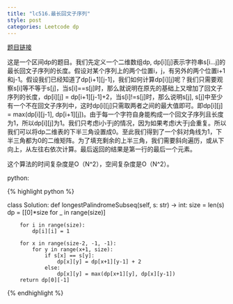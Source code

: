 ```yaml
---
title: "lc516.最长回文子序列"
style: post
categories: Leetcode dp
---
```


[题目链接](https://leetcode-cn.com/problems/longest-palindromic-subsequence/)

这是一个区间dp的题目。我们先定义一个二维数组dp, dp[i][j]表示字符串s[i...j]的最长回文子序列的长度。假设对某个序列上的两个位置i，j，有另外的两个位置i+1和j-1。假设我们已经知道了dp[i+1][j-1]，我们如何计算dp[i][j]呢？我们只需要观察s[i]等不等于s[j]，当s[i]==s[j]时，那么就说明在原先的基础上又增加了回文子序列的长度，dp[i][j] = dp[i+1][j-1]+2，当s[i]!=s[j]时，那么说明s[j], s[j]中至少有一个不在回文子序列中，这时dp[i][j]只需取两者之间的最大值即可。即dp[i][j] = max(dp[i][j-1], dp[i+1][j])。由于每一个字符自身能构成一个回文子序列且长度为1，所以dp[i][j]为1。我们只考虑i小于j的情况，因为如果考虑i大于j会重复。所以我们可以将dp二维表的下半三角设置成0。至此我们得到了一个斜对角线为1，下半三角都为0的二维矩阵。为了填充剩余的上半三角，我们需要斜向遍历，或从下向上，从左往右依次计算。最后返回的结果是第一行的最后一个元素。

这个算法的时间复杂度是O（N^2），空间复杂度是O（N^2）。

python:

{% highlight python %}

class Solution:
    def longestPalindromeSubseq(self, s: str) -> int:
        size = len(s)
        dp = [[0]*size for _ in range(size)]

        for i in range(size):
            dp[i][i] = 1
        
        for x in range(size-2, -1, -1):
            for y in range(x+1, size):
                if s[x] == s[y]:
                    dp[x][y] = dp[x+1][y-1] + 2
                else:
                    dp[x][y] = max(dp[x+1][y], dp[x][y-1])
        return dp[0][-1]

{% endhighlight %}
